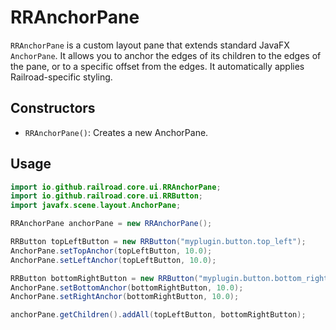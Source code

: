 # RRAnchorPane

`RRAnchorPane` is a custom layout pane that extends standard JavaFX `AnchorPane`. It allows you to anchor the edges of its children to the edges of the pane, or to a specific offset from the edges. It automatically applies Railroad-specific styling.

## Constructors

- `RRAnchorPane()`: Creates a new AnchorPane.

## Usage

```java
import io.github.railroad.core.ui.RRAnchorPane;
import io.github.railroad.core.ui.RRButton;
import javafx.scene.layout.AnchorPane;

RRAnchorPane anchorPane = new RRAnchorPane();

RRButton topLeftButton = new RRButton("myplugin.button.top_left");
AnchorPane.setTopAnchor(topLeftButton, 10.0);
AnchorPane.setLeftAnchor(topLeftButton, 10.0);

RRButton bottomRightButton = new RRButton("myplugin.button.bottom_right");
AnchorPane.setBottomAnchor(bottomRightButton, 10.0);
AnchorPane.setRightAnchor(bottomRightButton, 10.0);

anchorPane.getChildren().addAll(topLeftButton, bottomRightButton);
```
